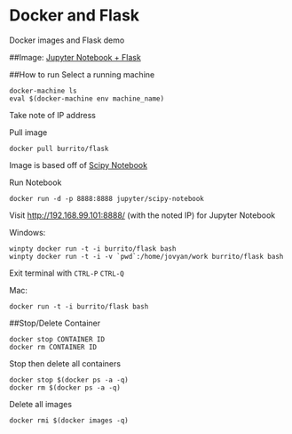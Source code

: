 # Docker and Flask
Docker images and Flask demo

##Image:
[Jupyter Notebook + Flask](https://hub.docker.com/r/burrito/flask/)

##How to run
Select a running machine
```
docker-machine ls
eval $(docker-machine env machine_name)
```
Take note of IP address

Pull image
```
docker pull burrito/flask
```
Image is based off of [Scipy Notebook](https://github.com/jupyter/docker-stacks/tree/master/scipy-notebook)

Run Notebook
```
docker run -d -p 8888:8888 jupyter/scipy-notebook
```
Visit <http://192.168.99.101:8888/> (with the noted IP) for Jupyter Notebook

Windows:
```
winpty docker run -t -i burrito/flask bash
winpty docker run -t -i -v `pwd`:/home/jovyan/work burrito/flask bash
```
Exit terminal with `CTRL-P` `CTRL-Q` 

Mac:
```
docker run -t -i burrito/flask bash
```
##Stop/Delete Container

```
docker stop CONTAINER ID
docker rm CONTAINER ID
```

Stop then delete all containers
```
docker stop $(docker ps -a -q)
docker rm $(docker ps -a -q)
```
Delete all images
```
docker rmi $(docker images -q)
```